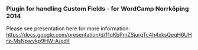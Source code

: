 ### Plugin for handling Custom Fields - for WordCamp Norrköping 2014

Please see presentation here for more information:  
https://docs.google.com/presentation/d/11qKbPmZSjurqTc4h4xksQeqH6UHrz-MsNpwvkp9HW-A/edit
